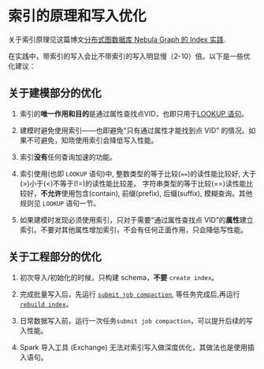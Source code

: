 # 索引的原理和写入优化

关于索引原理见这篇博文[分布式图数据库 Nebula Graph 的 Index 实践](https://nebula-graph.com.cn/posts/how-indexing-works-in-nebula-graph/).

在实践中，带索引的写入会比不带索引的写入明显慢（2-10）倍。以下是一些优化建议：

## 关于建模部分的优化

1. 索引的**唯一作用和目的**是通过属性查找点VID，也即只用于[LOOKUP 语句](../2.query-language/4.statement-syntax/2.data-query-and-manipulation-statements/lookup-syntax.md)。

2. 建模时避免使用索引——也即避免"只有通过属性才能找到点 VID” 的情况。如果不可避免，知晓使用索引会降低写入性能。

3. 索引**没有**任何查询加速的功能。

4. 索引使用(也即 `LOOKUP` 语句)中, 整数类型的等于比较(`==`)的读性能比较好, 大于(>)小于(<)不等于(!=)的读性能比较差。
字符串类型的等于比较(==)读性能比较好，**不允许**使用包含(contain), 前缀(prefix), 后缀(suffix), 模糊查询。其他规则见 `LOOKUP` 语句一节。

5. 如果建模时发现必须使用索引，只对于需要“通过属性查找点 VID”的**属性**建立索引。不要对其他属性增加索引，不会有任何正面作用，只会降低写性能。

## 关于工程部分的优化

1. 初次导入/初始化的时候，只构建 schema，**不要** `create index`。

2. 完成批量写入后，先运行 [`submit job compaction`](../3.build-develop-and-administration/5.storage-service-administration/compact.md),
等任务完成后,再运行 [`rebuild index`](../2.query-language/4.statement-syntax/1.data-definition-statements/index.md)。

3. 日常数据写入前，运行一次任务`submit job compaction`，可以提升后续的写入性能。

4. Spark 导入工具 (Exchange) 无法对索引写入做深度优化，其做法也是使用插入语句。

